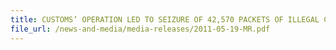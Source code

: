 ```yaml
---
title: CUSTOMS’ OPERATION LED TO SEIZURE OF 42,570 PACKETS OF ILLEGAL CIGARETTES AMOUNTING TO OVER $300,000 IN DUTY & GST 
file_url: /news-and-media/media-releases/2011-05-19-MR.pdf
---
```

